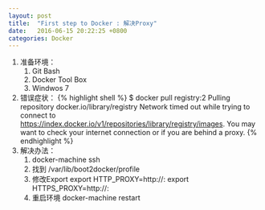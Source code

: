 ```yaml
---
layout: post
title:  "First step to Docker : 解决Proxy"
date:   2016-06-15 20:22:25 +0800
categories: Docker
---
```

1. 准备环境：
    1. Git Bash
    2. Docker Tool Box
    3. Windwos 7
2. 错误症状：
    {% highlight shell %}
    $ docker pull registry:2
    Pulling repository docker.io/library/registry
    Network timed out while trying to connect to https://index.docker.io/v1/repositories/library/registry/images. You may want to check your internet connection or if you are behind a proxy.
    {% endhighlight %}
3. 解决办法：
    1. docker-machine ssh <virtual box name>
    2. 找到 /var/lib/boot2docker/profile
    3. 修改Export
    export HTTP_PROXY=http://<proxy>:<port>
    export HTTPS_PROXY=http://<proxy>:<port>
    4. 重启环境 docker-machine restart <virtual box>
